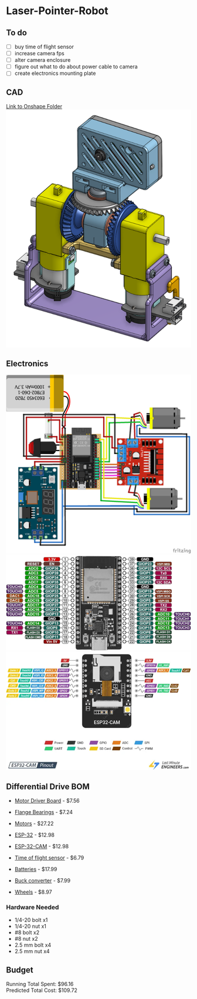 # Laser-Pointer-Robot
## To do
- [ ] buy time of flight sensor
- [ ] increase camera fps
- [ ] alter camera enclosure
- [ ] figure out what to do about power cable to camera
- [ ] create electronics mounting plate

## CAD
[Link to Onshape Folder](https://cad.onshape.com/documents?resourceType=folder&nodeId=37651e437204c166a238473c&column=modifiedAt&sortOrder=desc)  
![Differential Drive](images/cad.png)

## Electronics
![Circuit Diagram](images/circuit_diagram.png)
![ESP32 Pinout](images/esp32-wroom-32-pinout.jpg)
![](images/esp32-CAM-Pinout.webp)

## Differential Drive BOM
- [Motor Driver Board](https://www.amazon.com/dp/B0CR6BX5QL?ref=ppx_yo2ov_dt_b_fed_asin_title) - $7.56

- [Flange Bearings](https://www.amazon.com/uxcell-FR188-2RS-Flanged-Bearing-Bearings/dp/B0CH2KNZK3?crid=KAN1DN9HU66I&dib=eyJ2IjoiMSJ9.oatM0n0XHPjPX3KqxT_fdQ5LujwPzVgHt7Ss8elS6r4-rSImq-vl3jRYdJxpptBOu5J7J0ZE_oC_YXcsO-80yFbO-3r1y1JCTCfX2-hVOQO-YIiy5C8dMWfNQADPJLkLJb99OpXb49-wbTUREpSF6w2UT5m9EfOVPfnMoImSSDDyg36SzMb6oFj2NQqenC0OFL7XCxI16ifCNmfjiPoK1qNR-10bTL84wL1z8EHfWFQ.55QEYc-zzSvODLFBeKzaVGh80APjvewgnUyUXzsfM30&dib_tag=se&keywords=1%2F4%22+x+1%2F2%22+x+3%2F16+flange+bearing&qid=1751247610&sprefix=1%2F4+x+1%2F2+x+3%2F16+flange+bearin%2Caps%2C142&sr=8-6#averageCustomerReviewsAnchor) - $7.24

- [Motors](https://www.digikey.com/en/products/detail/dfrobot/FIT0450/7597205?gQT=1) - $27.22

- [ESP-32](https://www.amazon.com/ESP-WROOM-32-Development-Dual-Mode-Microcontroller-Compatible/dp/B0D53M13NS?pd_rd_w=9ZuXm&content-id=amzn1.sym.cd152278-debd-42b9-91b9-6f271389fda7&pf_rd_p=cd152278-debd-42b9-91b9-6f271389fda7&pf_rd_r=GRGSMHH0YJ5MWP9M59Q4&pd_rd_wg=0xmzY&pd_rd_r=e8ca0407-d647-4691-b62d-3561c9175cae&pd_rd_i=B0D53M13NS&th=1) - $12.98

- [ESP-32-CAM](https://www.amazon.com/Aideepen-ESP32-CAM-ESP32-CAM-MB-CH-340G-NodeMCU/dp/B0CMTVFCYD?pd_rd_w=n9FEv&content-id=amzn1.sym.cd152278-debd-42b9-91b9-6f271389fda7&pf_rd_p=cd152278-debd-42b9-91b9-6f271389fda7&pf_rd_r=1CBXD4K4JJS57ZXWZ5K8&pd_rd_wg=mnlfX&pd_rd_r=58660645-7fac-4404-86e3-537b3f61101a&pd_rd_i=B0CMTVFCYD&th=1) - $12.98

- [Time of flight sensor](https://www.amazon.com/HiLetgo-VL53L0X-Distance-Measurement-Breakout/dp/B071DW8M8V?crid=26CANEVB9M2UA&dib=eyJ2IjoiMSJ9.EN7iXRSOt_f7EU_xuqehb6bGzHOfTzMaPJZLolsOhSE1mQ7SS9bqAYjbA0PJpcsmP80iR0KADen_6NaBtSMJ--W1GTvLJbOrZBELzrftDIV63ihffeYLOXwC8dnW1_dR1K2eqSAKrX7_3Q-FljZ7tvfkonknpGddfxLWjb-13lMTlVoP4VCVRTWbFgqUBdo-EGVLOobiIhTrAhkTCI0A6JwPqq2g-bW3kMX9BaZ9W_D7qWGZqBYTmvkv06G4UyLZjyA2dd_LJfPDYsntWk268M6h0lVhWvANr_28ZW6Ul34.NRGbMzWDEqP0bryEXdxZshDlA5QsHoPb10iOyGyM5AI&dib_tag=se&keywords=vl53l0x+sensor&qid=1751313333&sprefix=VL53L0X%2Caps%2C128&sr=8-11#averageCustomerReviewsAnchor) - $6.79

- [Batteries](https://www.amazon.com/JUZUXI-Rechargeable-Connector-Compatible-Quadcopter/dp/B0DCNN87NZ?crid=1BLIO53WK82OU&dib=eyJ2IjoiMSJ9.eYr12WLi6bk1MDEIM3AtFBmA4_ydTCXN5-op04udKf8V_jwmVFkX7Leax4bhHvy7fUU-edodoNCyrhVLECv9ZsgA6KeyKkYW9-gjaiXN-sexFOk1i4SY5R8zCPX9x753QIy5imTUPNhW2hq11JZk2BT0fjssbw6YikIYeAZO0kXPw_ocMXOH6OGDUWnyU9f_n2tp52DK3mDwp6hbpSrKOlHepX8WV4RRCx3y41yXeApqW793r-t-kbYChWSWsEG7n4rWKo8F4K72BVoJdrMJQ8pHGJh0R9dhIex2UymxZ_Y.FK12zBUBF275pOnF70epmiTt_tySmUa4Y7pjw7Ngwk0&dib_tag=se&keywords=2s%2Blipo%2Bbattery%2Band%2Bcharger&qid=1751341234&sprefix=2s%2Blipo%2Bbattery%2Band%2Bcharger%2Caps%2C139&sr=8-17&th=1) - $17.99

- [Buck converter](https://www.amazon.com/Converter-Adjustable-Regulator-Voltmeter-Display%EF%BC%88Pack/dp/B0F1M2SR31?crid=1EOYSLZX2J4PY&dib=eyJ2IjoiMSJ9.WFmcMhr5wKG96ZSaMiTTM3Rk3hGcs4Yrw2gcYfWnbx0ZowT_5YmQO2gRxsGOGVqLCN2fWbkwPqU9Q1j7T_Jx0zWI86ihngTihciOiq0XkFQrBRyQ3ecXoOsMy6PZcK--ndXGiCltqv80zyV03yGiSdrgZxOZvxaoql6QG5GR8mNndIP6dBLmBB82gX0ir067DyO8iL7iOiXBMQC4DIZgjQpTBu5AH0KJUc03CnhvA4Gm48zMWavzZ6MHZnxkoBybULSZMuK4x41Z0M4-ZJP7NVP1lvyYOPYXN7FRYj0CPLI.U2brYK_R95NuAvd8chyqYuLHba5CnVMY267DfeE9Alk&dib_tag=se&keywords=LM2596%2Bbuck%2Bconverter&qid=1751341145&s=electronics&sprefix=lm2596%2Bbuck%2Bconverter%2Bdisplay%2Celectronics%2C252&sr=1-8&th=1) - $7.99

- [Wheels](https://www.amazon.com/ThtRht-Motor-Wheels-Replacement-Smart/dp/B0CG1C7T8J?crid=1PKGH2WU5PFUA&dib=eyJ2IjoiMSJ9.ZrpNmrbicccc2COTV1s2mA9WoJ1DIenbM3cm4ELldtSWugJtx9H5OBLGENUTYFFMlC6O_5zXXe2FUy_6uJbvNwwANohFr5KnYgBUasKJuyWke1iPjHwYBhp4D9SHaLfDCvMaxAzw4fmaTe25qvc9wsKNkHHxZ7vJF0MgBEM7Snz0cF1OrxPffPRl5qvE1C3tEDTP2uA-ZGugOelWcl4dtOlsKqq2tmqK2mJ9uY5iHyjwlzKurELygKR8unm249wl-p8-efPSrcLdckJR9MSe2Vt8C93WIufyJ52xjVt3sH0.LKpFzldROazfCKJeXrzehNdedx1sp1oJZGIjJE000lI&dib_tag=se&keywords=tt+motor+wheel&qid=1751340564&sprefix=tt+motor+wheel%2Caps%2C137&sr=8-1#averageCustomerReviewsAnchor) - $8.97

### Hardware Needed
- 1/4-20 bolt x1
- 1/4-20 nut x1
- #8 bolt x2
- #8 nut x2
- 2.5 mm bolt x4
- 2.5 mm nut x4

## Budget
Running Total Spent: $96.16  
Predicted Total Cost: $109.72
